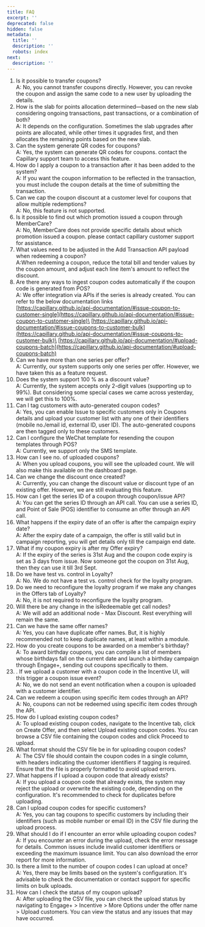 ```yaml
---
title: FAQ
excerpt: ''
deprecated: false
hidden: false
metadata:
  title: ''
  description: ''
  robots: index
next:
  description: ''
---
```

1. Is it possible to transfer coupons?\
   A: No, you cannot transfer coupons directly. However, you can revoke the coupon and assign the same code to a new user by uploading the details.
2. How is the slab for points allocation determined—based on the new slab considering ongoing transactions, past transactions, or a combination of both?\
   A: It depends on the configuration. Sometimes the slab upgrades after points are allocated, while other times it upgrades first, and then allocates the remaining points based on the new slab.
3. Can the system generate QR codes for coupons?\
   A: Yes, the system can generate QR codes for coupons. contact the Capillary support team to access this feature.
4. How do I apply a coupon to a transaction after it has been added to the system?\
   A: If you want the coupon information to be reflected in the transaction, you must include the coupon details at the time of submitting the transaction.
5. Can we cap the coupon discount at a customer level for coupons that allow multiple redemptions?\
   A: No, this feature is not supported.
6. Is it possible to find out which promotion issued a coupon through MemberCare?\
   A: No, MemberCare does not provide specific details about which promotion issued a coupon. please contact capillary customer support for assistance.
7. What values need to be adjusted in the Add Transaction API payload when redeeming a coupon?\
   A:When redeeming a coupon, reduce the total bill and tender values by the coupon amount, and adjust each line item's amount to reflect the discount.
8. Are there any ways to ingest coupon codes automatically if the coupon code is generated from POS?\
   A: We offer integration via APIs if the series is already created. You can refer to the below documentation links\
   [https://capillary.github.io/api-documentation/#issue-coupon-to-customer-single](https://capillary.github.io/api-documentation/#issue-coupon-to-customer-single)\
   [https://capillary.github.io/api-documentation/#issue-coupons-to-customer-bulk](https://capillary.github.io/api-documentation/#issue-coupons-to-customer-bulk)\
   [https://capillary.github.io/api-documentation/#upload-coupons-batch](https://capillary.github.io/api-documentation/#upload-coupons-batch)
9. Can we have more than one series per offer?\
   A: Currently, our system supports only one series per offer. However, we have taken this as a feature request.
10. Does the system support 100 % as a discount value?\
    A: Currently, the system accepts only 2-digit values (supporting up to 99%). But considering some special cases we came across yesterday, we will get this to 100%.
11. Can I tag customers with auto-generated coupon codes?\
    A: Yes, you can enable Issue to specific customers only in Coupons details and upload your customer list with any one of their identifiers (mobile no./email id, external ID, user ID). The auto-generated coupons are then tagged only to these customers.
12. Can I configure the WeChat template for resending the coupon templates through POS?\
    A: Currently, we support only the SMS template.
13. How can I see no. of uploaded coupons?\
    A: When you upload coupons, you will see the uploaded count. We will also make this available on the dashboard page.
14. Can we change the discount once created?\
    A: Currently, you can change the discount value or discount type of an existing offer. However, we are still evaluating this feature.
15. How can I get the series ID of a coupon through coupon/issue API?\
    A: You can get the series ID through an API call. You can use a series ID, and Point of Sale (POS) identifier to consume an offer through an API call.
16. What happens if the expiry date of an offer is after the campaign expiry date?\
    A: After the expiry date of a campaign, the offer is still valid but in campaign reporting, you will get details only till the campaign end date.
17. What if my coupon expiry is after my Offer expiry?\
    A: If the expiry of the series is 31st Aug and the coupon code expiry is set as 3 days from issue. Now someone got the coupon on 31st Aug, then they can use it till 3rd Sept.
18. Do we have test vs. control in Loyalty?\
    A: No. We do not have a test vs. control check for the loyalty program.
19. Do we need to reconfigure the loyalty program if we make any changes in the Offers tab of Loyalty?\
    A: No, it is not required to reconfigure the loyalty program.
20. Will there be any change in the isRedeemable get call nodes?\
    A: We will add an additional node - Max Discount. Rest everything will remain the same.
21. Can we have the same offer names?\
    A: Yes, you can have duplicate offer names. But, it is highly recommended not to keep duplicate names, at least within a module.
22. How do you create coupons to be awarded on a member's birthday?\
    A: To award birthday coupons, you can compile a list of members whose birthdays fall on the current date and launch a birthday campaign through Engage+, sending out coupons specifically to them.
23. . If we upload a customer with a coupon code in the Incentive UI, will this trigger a coupon issue event?\
    A: No, we do not send an event notification when a coupon is uploaded with a customer identifier.
24. Can we redeem a coupon using specific item codes through an API?\
    A:  No, coupons can not be redeemed using specific item codes through the API.
25. How do I upload existing coupon codes?\
    A: To upload existing coupon codes, navigate to the Incentive tab, click on Create Offer, and then select Upload existing coupon codes. You can browse a CSV file containing the coupon codes and click Proceed to upload.
26. What format should the CSV file be in for uploading coupon codes?\
    A: The CSV file should contain the coupon codes in a single column, with headers indicating the customer identifiers if tagging is required. Ensure that the file is properly formatted to avoid upload errors.
27. What happens if I upload a coupon code that already exists?\
    A: If you upload a coupon code that already exists, the system may reject the upload or overwrite the existing code, depending on the configuration. It's recommended to check for duplicates before uploading.
28. Can I upload coupon codes for specific customers?\
    A: Yes, you can tag coupons to specific customers by including their identifiers (such as mobile number or email ID) in the CSV file during the upload process.
29. What should I do if I encounter an error while uploading coupon codes?\
    A: If you encounter an error during the upload, check the error message for details. Common issues include invalid customer identifiers or exceeding the maximum issuance limit. You can also download the error report for more information.
30. Is there a limit to the number of coupon codes I can upload at once?\
    A: Yes, there may be limits based on the system's configuration. It's advisable to check the documentation or contact support for specific limits on bulk uploads.
31. How can I check the status of my coupon upload?\
    A: After uploading the CSV file, you can check the upload status by navigating to Engage+ > Incentive > More Options under the offer name > Upload customers. You can view the status and any issues that may have occurred.
